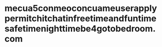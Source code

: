 # mecua5conmeoconcuameuserapplypermitchitchatinfreetimeandfuntimesafetimenighttimebe4gotobedroom.com